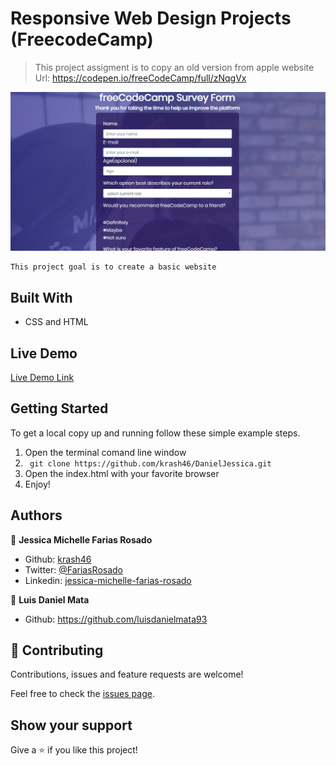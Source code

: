 # Responsive Web Design Projects (FreecodeCamp)

> This project assigment is to copy an old version from apple website
Url: https://codepen.io/freeCodeCamp/full/zNqgVx

![screenshot](/assets/images/screenshot.png)

    This project goal is to create a basic website

## Built With

- CSS and HTML

## Live Demo

[Live Demo Link](https://krash46.github.io/JhonJessica/)


## Getting Started

To get a local copy up and running follow these simple example steps.

1. Open the terminal comand line window
2. ``` git clone https://github.com/krash46/DanielJessica.git```
3. Open the index.html with your favorite browser
4. Enjoy!


## Authors

👤 **Jessica Michelle Farias Rosado**

- Github: [krash46](https://github.com/krash46)
- Twitter: [@FariasRosado](https://twitter.com/FariasRosado)
- Linkedin: [jessica-michelle-farias-rosado](https://www.linkedin.com/in/jessica-michelle-farias-rosado/)

👤 **Luis Daniel Mata**

- Github: https://github.com/luisdanielmata93

## 🤝 Contributing

Contributions, issues and feature requests are welcome!

Feel free to check the [issues page](issues/).

## Show your support

Give a ⭐️ if you like this project!